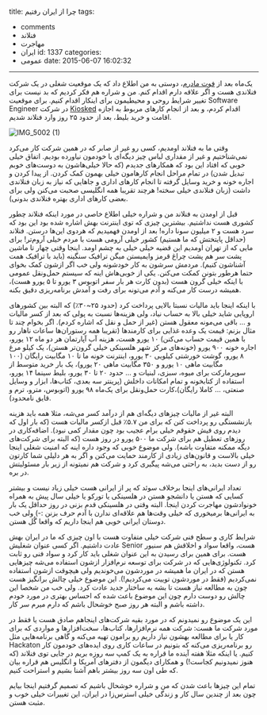 title: چرا از ایران رفتیم
tags:
  - comments
  - فنلاند
  - مهاجرت
  - ایران
id: 1337
categories:
  - عمومی
date: 2015-06-07 16:02:32
---

یک‌ماه بعد از [فوت مادرم](http://sallar.me/1393/11/28/to-my-mother/ "برای مادرم")، دوستی به من اطلاع داد که یک موقعیت شغلی در یک شرکت فنلاندی هست و اگر علاقه دارم اقدام کنم. من و شراره هم فکر کردیم که بد نیست برای تغییر شرایط روحی و محیطیمون برای اینکار اقدام کنیم. برای موقعیت Software Engineer در شرکت [Kiosked](http://www.kiosked.com) اقدام کردم، و بعد از انجام کارهای مربوط به اجازه اقامت و خرید بلیط، بعد از حدود ۲۵ روز وارد فنلاند شدیم.

![IMG_5002 (1)](http://sallar.me/wp-content/uploads/2015/06/IMG_5002-1.jpg)

وقتی ما به فنلاند اومدیم، کسی رو غیر از صابر که در همین شرکت کار می‌کرد نمی‌شناختیم و غیر از مقداری لباس چیز دیگه‌ای با خودمون نیاورده بودیم. اتفاق خیلی خوبی که افتاد این بود که همکارهای جدیدم (که حالا خیلی‌هاشون به دوست‌های خوبم تبدیل شدن) در تمام مراحل انجام کارهامون خیلی بهمون کمک کردن. از پیدا کردن و اجاره خونه و خرید وسایل گرفته تا انجام کارهای اداری و جاهایی که نیاز به زبان فنلاندی داشت (زبان فنلاندی خیلی سخته! هرچند تقریبا همه انگلیسی صحبت می‌کنن ولی برای بعضی کارهای اداری بهتره فنلاندی بدونی).

<!--more-->

قبل از اومدن به فنلاند من و شراره خیلی اطلاع خاصی در مورد اینکه فنلاند چطور کشوری هست نداشتیم. بیشترین چیزی که توی اینترنت بهش اشاره شده بود این بود که سرد هست و ۲ میلیون سونا داره! بعد از اومدن فهمیدیم که هردوی این‌ها درستن. فنلاند (حداقل پایتختش که ما هستیم) کشور خیلی آرومی هست با مردم خیلی آروم‌تر! برای مایی که از تهران اومدیم این قضیه خیلی خیلی به چشم اومد. اینجا وقتی چهار تا ماشین پشت سر هم پشت چراغ قرمز وایمیستن میگن ترافیک سنگینه (باید با ترافیک همت آشناشون کنیم). مردمش سرشون به کار خودشونه ولی خب اگر ازشون کمک بخوای حتما هرطور بتونن کمکت می‌کنن. یکی از خوبی‌هاش اینه که سیستم حمل‌ونقل عمومی با اینکه خیلی گرون هست (بدون کارت هر بار سفر اتوبوس ۳ یورو تا ۵ یورو هست)، همیشه درست کار می‌کنه و آدم می‌تونه برای رفت و آمدش برنامه‌ریزی دقیق بکنه.

با اینکه اینجا باید مالیات نسبتا بالایی پرداخت کرد (حدود ۲۵~۳۰٪) که البته بین کشورهای اروپایی شاید خیلی بالا به حساب نیاد، ولی هزینه‌ها نسبت به پولی که بعد از کسر مالیات و ... باقی می‌مونه معقول هستن (غیر از حمل و نقل که اشاره کردم). اگر بخوام چند تا مثال بزنم: قیمت یک وعده غذایی برای کارمندها (تقریبا همه رستوران‌ها ساعات ناهار رو با همین قیمت حساب می‌کنن) ۱۰ یورو هست، هزینه آب آپارتمان هر دو ماه ۱۲ یورو، اجاره خونه ۹۰۰ یورو (خونه‌های مرکز شهر هلسینکی خیلی گرون‌تر هستن)، یک کیلو مرغ ۸ یورو، گوشت خورشتی کیلویی ۳۰ یورو، اینترنت خونه ما تا ۱۰ مگابیت رایگان (۱۰۰ مگابیت ماهی ۱۰ یورو و ۳۵۰ مگابیت ماهی ۲۰ یورو)، یک بار خرید متوسط از سوپرمارکت برای میوه، سبزی، لبنیات و ... حدود ۲۰ تا ۳۰ یورو، بلیط سینما ۱۴ یورو، استفاده از کتابخونه و تمام امکانات داخلش (پرینتر سه بعدی، کتاب‌ها، ابزار و وسایل صنعتی، ... کاملا رایگان)،‌کارت حمل‌ونقل برای یک‌ماه ۹۸ یورو (اتوبوس، مترو، ترم و قایق نامحدود).

البته غیر از مالیات چیزهای دیگه‌ای هم از درآمد کسر می‌شه، مثلا همه باید هزینه بازنشستگی رو پرداخت کنن که برای من ۵.۷٪ قبل ازکسر مالیات هست (که بار اول که دیدم روی فیش حقوقم خیلی برام عجیب بود چون مقدار کمی نبود). اضافه‌کاری در روزهای تعطیل هم برای شرکت ما ۵۰۰ یورو در روز هست (که البته برای شرکت‌های دیگه ممکنه متفاوت باشه). ولی موضوع خوبی که وجود داره اینه که امنیت شغلی اینجا خیلی بالاست و قانون‌های زیادی از کارمند حمایت می‌کنن و اگر به هر دلیلی شما کارتون رو از دست بدید، به راحتی می‌شه پیگیری کرد و شرکت هم نمیتونه از زیر بار مسئولیتش در بره.

تعداد ایرانی‌های اینجا برخلاف سوئد که پر از ایرانی هست خیلی زیاد نیست و بیشتر کسایی که هستن یا دانشجو هستن در هلسینکی یا تورکو یا خیلی سال پیش به همراه خونوادشون مهاجرت کردن اینجا. البته وقتی در هلسینکی قدم بزنی در روز حداقل یک بار به ایرانی‌ها برمیخوری که خیلی وقت‌ها هم علاقه‌ای ندارن با آدم حرف بزنن :-) ولی خب دوستان ایرانی خوبی هم اینجا داریم که واقعا گُل هستن.

شرایط کاری و سطح فنی شرکت خیلی متفاوت هست با اون چیزی که ما در ایران بهش عادت داشتیم. اگر کسی عنوان شغلیش Senior هست، واقعا سواد و اخلاقش هم سنیور هست. برای همین برای رسیدن به این عنوان شغلی باید کار کرد و سواد فنی رو ثابت کرد. تکنولوژی‌هایی که در شرکت برای توسعه نرم‌افزار ازشون استفاده می‌شه چیزهایی هستن که در ایران ما همیشه در موردشون می‌خوندیم ولی هیچوقت ازشون استفاده نمی‌کردیم (فقط در موردشون توییت می‌کردیم!). این موضوع خیلی چالش برانگیز هست چون به مطالعه نیاز هست تا بشه به ساختار جدید عادت کرد. ولی خب من شخصا این چالش رو دوست دارم چون این موضوع باعث شده که احساس بهتری در مورد خودم داشته باشم و البته هر روز صبح خوشحال باشم که دارم میرم سر کار.

این یک موضوع رو نمیدونم که در مورد بقیه شرکت‌های اینجاهم صادق هست یا فقط در مورد شرکت ما هست: شرکت همه نرم‌افزارها، کتاب‌ها، سخت‌افزارها و مواردی که برای کار یا برای مطالعه بهشون نیاز داریم رو برامون تهیه می‌کنه و گاهی برنامه‌هایی مثل Hackaton رو برنامه‌ریزی می‌کنه که بتونیم در ساعات کاری روی ایده‌های خودمون کار کنیم. یا اینکه مثلا هفته آینده ما قراره به یک کمپ سه روزه بریم در جایی توی فنلاند (که هنوز نمیدونیم کجاست!) و همکارای دیگمون از دفترهای آمریکا و انگلیس هم قراره بیان که طی اون سه روز بیشتر باهم آشنا بشیم و استراحت کنیم.

تمام این چیزها باعث شدن که من و شراره خوشحال باشیم که تصمیم گرفتیم اینجا بیایم چون بعد از چندین سال کار و زندگی خیلی استرس‌زا در ایران، این تغییرات خیلی خوب و مثبت هستن.
